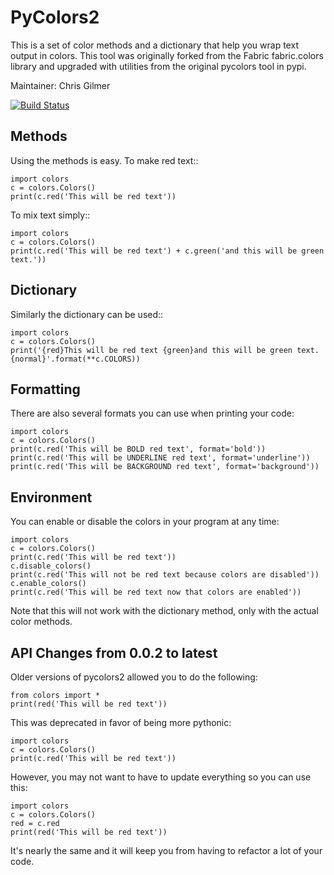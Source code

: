 # PyColors2

This is a set of color methods and a dictionary that help you wrap 
text output in colors.  This tool was originally forked from the
Fabric fabric.colors library and upgraded with utilities from the
original pycolors tool in pypi.

Maintainer: Chris Gilmer

[![Build Status](https://travis-ci.org/chrisgilmerproj/pycolors2.png)](https://travis-ci.org/chrisgilmerproj/pycolors2)

## Methods

Using the methods is easy.  To make red text::
    
    import colors
    c = colors.Colors()
    print(c.red('This will be red text'))

To mix text simply::

    import colors
    c = colors.Colors()
    print(c.red('This will be red text') + c.green('and this will be green text.'))

## Dictionary

Similarly the dictionary can be used::

    import colors
    c = colors.Colors()
    print('{red}This will be red text {green}and this will be green text.{normal}'.format(**c.COLORS))

## Formatting

There are also several formats you can use when printing your code:

    import colors
    c = colors.Colors()
    print(c.red('This will be BOLD red text', format='bold'))
    print(c.red('This will be UNDERLINE red text', format='underline'))
    print(c.red('This will be BACKGROUND red text', format='background'))

## Environment

You can enable or disable the colors in your program at any time:

    import colors
    c = colors.Colors()
    print(c.red('This will be red text'))
    c.disable_colors()
    print(c.red('This will not be red text because colors are disabled'))
    c.enable_colors()
    print(c.red('This will be red text now that colors are enabled'))

Note that this will not work with the dictionary method, only with the actual
color methods.

## API Changes from 0.0.2 to latest

Older versions of pycolors2 allowed you to do the following:

    from colors import *
    print(red('This will be red text'))

This was deprecated in favor of being more pythonic:

    import colors
    c = colors.Colors()
    print(c.red('This will be red text'))

However, you may not want to have to update everything so you can use this:

    import colors
    c = colors.Colors()
    red = c.red
    print(red('This will be red text'))

It's nearly the same and it will keep you from having to refactor a lot of
your code.
